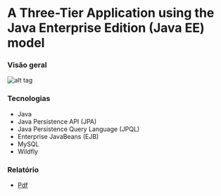 # A Three-Tier Application using the Java Enterprise Edition (Java EE) model


### Visão geral
![alt tag](https://github.com/andrempinho/A-Three-Tier-Application-using-the-Java-Enterprise-Edition-model/blob/master/Imagem/Overview.png)


### Tecnologias
* Java
* Java Persistence API (JPA)
* Java Persistence Query Language (JPQL)
* Enterprise JavaBeans (EJB)
* MySQL
* Wildfly


### Relatório
* [Pdf](https://github.com/andrempinho/A-Three-Tier-Application-using-the-Java-Enterprise-Edition-model/blob/master/Relatório.pdf)
